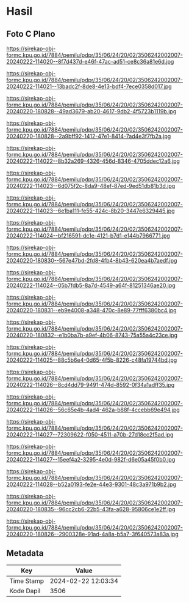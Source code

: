# Hasil

## Foto C Plano

https://sirekap-obj-formc.kpu.go.id/7884/pemilu/pdpr/35/06/24/20/02/3506242002007-20240222-114020--8f7d437d-e46f-47ac-ad51-ce8c36a81e6d.jpg

https://sirekap-obj-formc.kpu.go.id/7884/pemilu/pdpr/35/06/24/20/02/3506242002007-20240222-114021--13badc2f-8de8-4e13-bdf4-7ece0358d017.jpg

https://sirekap-obj-formc.kpu.go.id/7884/pemilu/pdpr/35/06/24/20/02/3506242002007-20240220-180828--49ad3679-ab20-4617-9db2-4f5723b1119b.jpg

https://sirekap-obj-formc.kpu.go.id/7884/pemilu/pdpr/35/06/24/20/02/3506242002007-20240220-180828--2a9bff92-1412-47e1-8414-7ad4e3f7fb2a.jpg

https://sirekap-obj-formc.kpu.go.id/7884/pemilu/pdpr/35/06/24/20/02/3506242002007-20240222-114022--8b32a269-4326-456d-8346-4705ddec12a6.jpg

https://sirekap-obj-formc.kpu.go.id/7884/pemilu/pdpr/35/06/24/20/02/3506242002007-20240222-114023--6d075f2c-8da9-48ef-87ed-9ed51db81b3d.jpg

https://sirekap-obj-formc.kpu.go.id/7884/pemilu/pdpr/35/06/24/20/02/3506242002007-20240222-114023--6e1ba111-fe55-424c-8b20-3447e6329445.jpg

https://sirekap-obj-formc.kpu.go.id/7884/pemilu/pdpr/35/06/24/20/02/3506242002007-20240222-114024--bf216591-dc1e-4121-b7d1-e144b7966771.jpg

https://sirekap-obj-formc.kpu.go.id/7884/pemilu/pdpr/35/06/24/20/02/3506242002007-20240220-180830--567e47bd-2fd8-4fb4-8b43-620ea4b7aedf.jpg

https://sirekap-obj-formc.kpu.go.id/7884/pemilu/pdpr/35/06/24/20/02/3506242002007-20240222-114024--05b7fdb5-8a7d-4549-a64f-81251346ae20.jpg

https://sirekap-obj-formc.kpu.go.id/7884/pemilu/pdpr/35/06/24/20/02/3506242002007-20240220-180831--eb9e4008-a348-470c-8e89-77fff6380bc4.jpg

https://sirekap-obj-formc.kpu.go.id/7884/pemilu/pdpr/35/06/24/20/02/3506242002007-20240220-180832--e1b0ba7b-a9ef-4b06-8743-75a55a4c23ce.jpg

https://sirekap-obj-formc.kpu.go.id/7884/pemilu/pdpr/35/06/24/20/02/3506242002007-20240222-114025--88c5b6e4-0d65-4f5b-8226-c48fa19744bd.jpg

https://sirekap-obj-formc.kpu.go.id/7884/pemilu/pdpr/35/06/24/20/02/3506242002007-20240222-114026--8cd4dd79-9491-474d-8592-0f34a1adff35.jpg

https://sirekap-obj-formc.kpu.go.id/7884/pemilu/pdpr/35/06/24/20/02/3506242002007-20240222-114026--56c65e4b-4ad4-462a-b88f-4ccebb69e494.jpg

https://sirekap-obj-formc.kpu.go.id/7884/pemilu/pdpr/35/06/24/20/02/3506242002007-20240222-114027--72309622-f050-4511-a70b-27d18cc2f5ad.jpg

https://sirekap-obj-formc.kpu.go.id/7884/pemilu/pdpr/35/06/24/20/02/3506242002007-20240222-114027--15eef4a2-3295-4e0d-982f-d6e05a45f0b0.jpg

https://sirekap-obj-formc.kpu.go.id/7884/pemilu/pdpr/35/06/24/20/02/3506242002007-20240222-114028--b52a0193-fe2e-44e3-9301-48c3a971b9b2.jpg

https://sirekap-obj-formc.kpu.go.id/7884/pemilu/pdpr/35/06/24/20/02/3506242002007-20240220-180835--96cc2cb6-22b5-43fa-a628-95806ce1e2ff.jpg

https://sirekap-obj-formc.kpu.go.id/7884/pemilu/pdpr/35/06/24/20/02/3506242002007-20240220-180826--2900328e-91ad-4a8a-b5a7-3f640573a83a.jpg


## Metadata

| Key        | Value               |
| ---------- | ------------------- |
| Time Stamp | 2024-02-22 12:03:34 |
| Kode Dapil | 3506                |



